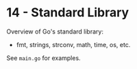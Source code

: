 # 14 - Standard Library

Overview of Go's standard library:
- fmt, strings, strconv, math, time, os, etc.

See `main.go` for examples.
